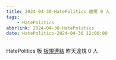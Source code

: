 ```yaml
---
title: 2024-04-30-HatePolitics 違規 0 人
tags:
    - HatePolitics
abbrlink: 2024-04-30-HatePolitics
date: HatePolitics-2024-04-30 12:00:00
---
```

HatePolitics 板 [板規連結](https://www.ptt.cc/bbs/HatePolitics/M.1617115262.A.D60.html)
昨天違規 0 人
